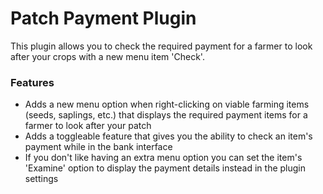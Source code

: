 # Patch Payment Plugin
This plugin allows you to check the required payment for a farmer to look after your crops with a new menu item 'Check'.

### Features
- Adds a new menu option when right-clicking on viable farming items (seeds, saplings, etc.) that displays the required payment items for a farmer to look after your patch
- Adds a toggleable feature that gives you the ability to check an item's payment while in the bank interface
- If you don't like having an extra menu option you can set the item's 'Examine' option to display the payment details instead in the plugin settings